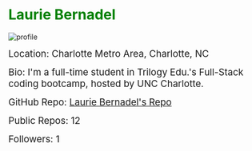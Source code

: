 # <span style='color:green;'>Laurie Bernadel</span>
![profile](https://avatars0.githubusercontent.com/u/55070235?v=4)

<span style='font-size:14pt;'>Location: Charlotte Metro Area, Charlotte, NC</span>

<span style='font-size:14pt;'>Bio: I'm a full-time student in Trilogy Edu.'s Full-Stack coding bootcamp, hosted by UNC Charlotte.</span>

<span style='font-size:14pt;'>GitHub Repo: [Laurie Bernadel's Repo](https://github.com/lbernadel)</span>

<span style='font-size:14pt;'>Public Repos: 12</span>

<span style='font-size:14pt;'>Followers: 1</span>


